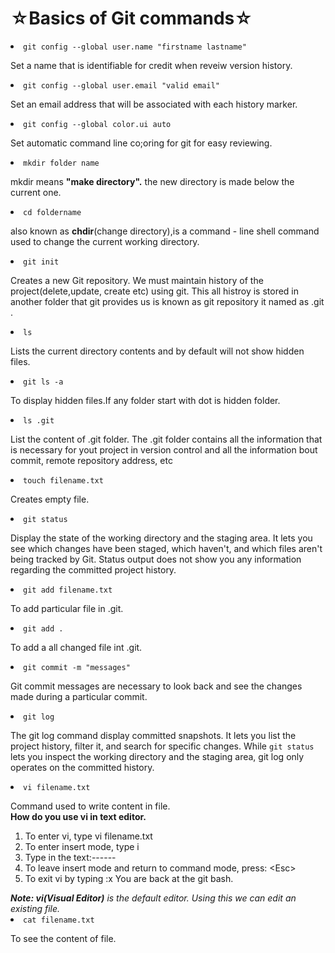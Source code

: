 <h1>&star;Basics of Git commands&star;</h1>
<li><code>git config --global user.name "firstname lastname"</code></li>
<p>Set a name that is identifiable for credit when reveiw version history.</p>

<li><code>git config --global user.email "valid email"</code></li>
<p>Set an email address that will be associated with each history marker.</p>

<li><code>git config --global color.ui auto</code></li>
<p>Set automatic command line co;oring for git for easy reviewing.</p>

<li><code>mkdir folder name</code></li>
<p>mkdir means <b>"make directory".</b> the new directory is made below the current one.</p>

<li><code>cd foldername</code></li>
<p>also known as <b>chdir</b>(change directory),is a command - line shell command used to change the current working directory.</p>

<li><code>git init</code></li>
<p>Creates a new Git repository. We must maintain history of the project(delete,update, create etc) using git. This all histroy is stored in another folder that git provides us is known as git repository it named as .git .</p>

<li><code>ls</code></li>
<p>Lists the current directory contents and by default will not show hidden files.</p>

<li><code>git ls -a</code></li>
<p>To display hidden files.If any folder start with dot is hidden folder.</p>

<li><code>ls .git</code></li>
<p>List the content of .git folder. The .git folder contains all the information that is necessary for yout project in version control and all the information bout commit, remote repository address, etc</p>

<li><code>touch filename.txt</code></li>
<p>Creates empty file.</p>

<li><code>git status</code></li>
<p>Display the state of the working directory and the staging area. It lets you see which changes have been staged, which haven't, and which files aren't being tracked by Git. Status output does not show you any information regarding the committed project history.</p>

<li><code>git add filename.txt</code></li>
<p>To add particular file in .git.</p>

<li><code>git add .</code></li>
<p>To add a all changed file int .git.</p>

<li><code>git commit -m "messages"</code></li>
<p>Git commit messages are necessary to look back and see the changes made during a particular commit.</p>

<li><code>git log</code></li>
<p>The git log command display committed snapshots. It lets you list the project history, filter it, and search for specific changes. While <code>git status</code> lets you inspect the working directory and the staging area, git log only operates on the committed history.</p>

<li><code>vi filename.txt</code></li>
<p>Command used to write content in file.
  <br>
  <b>How do you use vi in text editor.</b>
 <ol>
  <li>To enter vi, type vi filename.txt</li>
  <li>To enter insert mode, type i</li>
  <li>Type in the text:------</li>
  <li>To leave insert mode and return to command mode, press: &ltEsc&gt</li>
  <li>To exit vi by typing :x You are back at the git bash.</li>
</ol> 
</p>
<em><b>Note: vi(Visual Editor)</b> is the default editor. Using this we can edit an existing file.</em>

<li><code>cat filename.txt</code></li>
<p>To see the content of file.</p>
